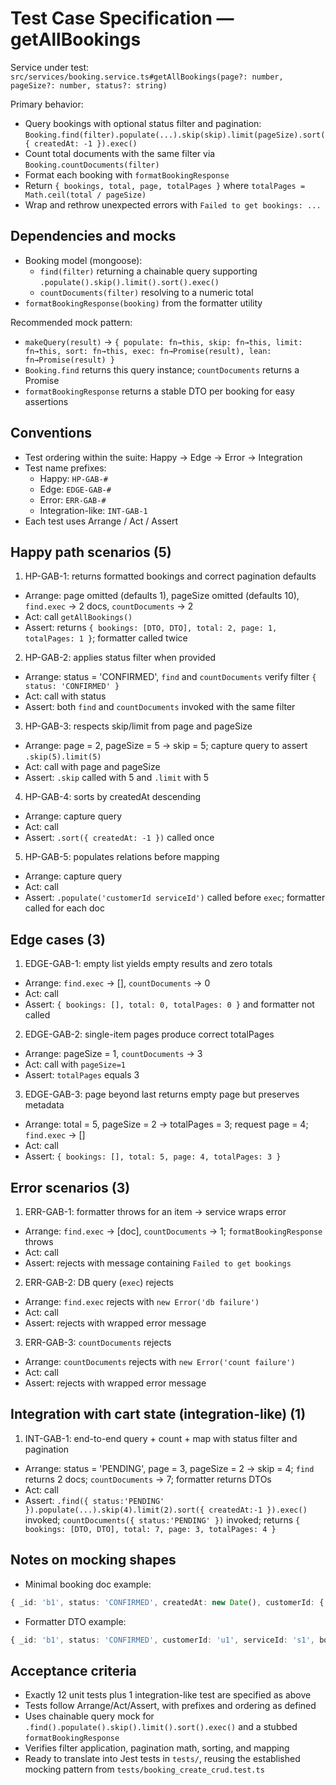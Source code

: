 # Test Case Specification — getAllBookings

Service under test: `src/services/booking.service.ts#getAllBookings(page?: number, pageSize?: number, status?: string)`

Primary behavior:

- Query bookings with optional status filter and pagination: `Booking.find(filter).populate(...).skip(skip).limit(pageSize).sort({ createdAt: -1 }).exec()`
- Count total documents with the same filter via `Booking.countDocuments(filter)`
- Format each booking with `formatBookingResponse`
- Return `{ bookings, total, page, totalPages }` where `totalPages = Math.ceil(total / pageSize)`
- Wrap and rethrow unexpected errors with `Failed to get bookings: ...`

## Dependencies and mocks

- Booking model (mongoose):
  - `find(filter)` returning a chainable query supporting `.populate().skip().limit().sort().exec()`
  - `countDocuments(filter)` resolving to a numeric total
- `formatBookingResponse(booking)` from the formatter utility

Recommended mock pattern:

- `makeQuery(result)` → `{ populate: fn→this, skip: fn→this, limit: fn→this, sort: fn→this, exec: fn→Promise(result), lean: fn→Promise(result) }`
- `Booking.find` returns this query instance; `countDocuments` returns a Promise<number>
- `formatBookingResponse` returns a stable DTO per booking for easy assertions

## Conventions

- Test ordering within the suite: Happy → Edge → Error → Integration
- Test name prefixes:
  - Happy: `HP-GAB-#`
  - Edge: `EDGE-GAB-#`
  - Error: `ERR-GAB-#`
  - Integration-like: `INT-GAB-1`
- Each test uses Arrange / Act / Assert

## Happy path scenarios (5)

1. HP-GAB-1: returns formatted bookings and correct pagination defaults

- Arrange: page omitted (defaults 1), pageSize omitted (defaults 10), `find.exec` → 2 docs, `countDocuments` → 2
- Act: call `getAllBookings()`
- Assert: returns `{ bookings: [DTO, DTO], total: 2, page: 1, totalPages: 1 }`; formatter called twice

2. HP-GAB-2: applies status filter when provided

- Arrange: status = 'CONFIRMED', `find` and `countDocuments` verify filter `{ status: 'CONFIRMED' }`
- Act: call with status
- Assert: both `find` and `countDocuments` invoked with the same filter

3. HP-GAB-3: respects skip/limit from page and pageSize

- Arrange: page = 2, pageSize = 5 → skip = 5; capture query to assert `.skip(5).limit(5)`
- Act: call with page and pageSize
- Assert: `.skip` called with 5 and `.limit` with 5

4. HP-GAB-4: sorts by createdAt descending

- Arrange: capture query
- Act: call
- Assert: `.sort({ createdAt: -1 })` called once

5. HP-GAB-5: populates relations before mapping

- Arrange: capture query
- Act: call
- Assert: `.populate('customerId serviceId')` called before `exec`; formatter called for each doc

## Edge cases (3)

1. EDGE-GAB-1: empty list yields empty results and zero totals

- Arrange: `find.exec` → [], `countDocuments` → 0
- Act: call
- Assert: `{ bookings: [], total: 0, totalPages: 0 }` and formatter not called

2. EDGE-GAB-2: single-item pages produce correct totalPages

- Arrange: pageSize = 1, `countDocuments` → 3
- Act: call with `pageSize=1`
- Assert: `totalPages` equals 3

3. EDGE-GAB-3: page beyond last returns empty page but preserves metadata

- Arrange: total = 5, pageSize = 2 → totalPages = 3; request page = 4; `find.exec` → []
- Act: call
- Assert: `{ bookings: [], total: 5, page: 4, totalPages: 3 }`

## Error scenarios (3)

1. ERR-GAB-1: formatter throws for an item → service wraps error

- Arrange: `find.exec` → [doc], `countDocuments` → 1; `formatBookingResponse` throws
- Act: call
- Assert: rejects with message containing `Failed to get bookings`

2. ERR-GAB-2: DB query (`exec`) rejects

- Arrange: `find.exec` rejects with `new Error('db failure')`
- Act: call
- Assert: rejects with wrapped error message

3. ERR-GAB-3: `countDocuments` rejects

- Arrange: `countDocuments` rejects with `new Error('count failure')`
- Act: call
- Assert: rejects with wrapped error message

## Integration with cart state (integration-like) (1)

1. INT-GAB-1: end-to-end query + count + map with status filter and pagination

- Arrange: status = 'PENDING', page = 3, pageSize = 2 → skip = 4; `find` returns 2 docs; `countDocuments` → 7; formatter returns DTOs
- Act: call
- Assert: `.find({ status:'PENDING' }).populate(...).skip(4).limit(2).sort({ createdAt:-1 }).exec()` invoked; `countDocuments({ status:'PENDING' })` invoked; returns `{ bookings: [DTO, DTO], total: 7, page: 3, totalPages: 4 }`

## Notes on mocking shapes

- Minimal booking doc example:

```ts
{ _id: 'b1', status: 'CONFIRMED', createdAt: new Date(), customerId: { _id: 'u1' }, serviceId: { _id: 's1' } }
```

- Formatter DTO example:

```ts
{ _id: 'b1', status: 'CONFIRMED', customerId: 'u1', serviceId: 's1', bookingDate: '2024-01-01', startTime: '09:00', endTime: '10:00', duration: 60 }
```

## Acceptance criteria

- Exactly 12 unit tests plus 1 integration-like test are specified as above
- Tests follow Arrange/Act/Assert, with prefixes and ordering as defined
- Uses chainable query mock for `.find().populate().skip().limit().sort().exec()` and a stubbed `formatBookingResponse`
- Verifies filter application, pagination math, sorting, and mapping
- Ready to translate into Jest tests in `tests/`, reusing the established mocking pattern from `tests/booking_create_crud.test.ts`
